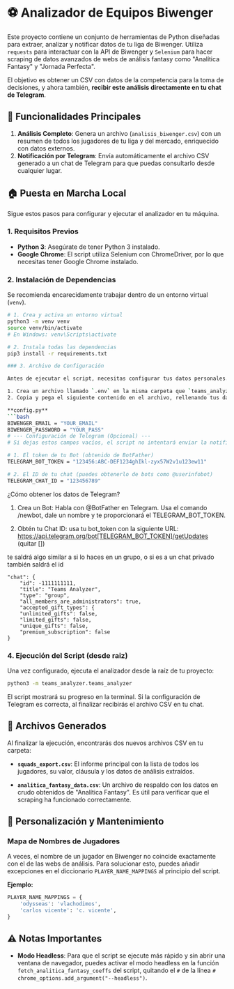 # ⚽ Analizador de Equipos Biwenger

Este proyecto contiene un conjunto de herramientas de Python diseñadas para extraer, analizar y notificar datos de tu liga de Biwenger. Utiliza `requests` para interactuar con la API de Biwenger y `Selenium` para hacer scraping de datos avanzados de webs de análisis fantasy como "Analítica Fantasy" y "Jornada Perfecta".

El objetivo es obtener un CSV con datos de la competencia para la toma de decisiones, y ahora también, **recibir este análisis directamente en tu chat de Telegram**.

## 🚀 Funcionalidades Principales

1.  **Análisis Completo**: Genera un archivo (`analisis_biwenger.csv`) con un resumen de todos los jugadores de tu liga y del mercado, enriquecido con datos externos.
2.  **Notificación por Telegram**: Envía automáticamente el archivo CSV generado a un chat de Telegram para que puedas consultarlo desde cualquier lugar.

## 🏠 Puesta en Marcha Local

Sigue estos pasos para configurar y ejecutar el analizador en tu máquina.

### 1. Requisitos Previos

-   **Python 3**: Asegúrate de tener Python 3 instalado.
-   **Google Chrome**: El script utiliza Selenium con ChromeDriver, por lo que necesitas tener Google Chrome instalado.

### 2. Instalación de Dependencias

Se recomienda encarecidamente trabajar dentro de un entorno virtual (`venv`).

```bash
# 1. Crea y activa un entorno virtual
python3 -m venv venv
source venv/bin/activate
# En Windows: venv\Scripts\activate

# 2. Instala todas las dependencias
pip3 install -r requirements.txt

### 3. Archivo de Configuración

Antes de ejecutar el script, necesitas configurar tus datos personales.

1. Crea un archivo llamado `.env` en la misma carpeta que `teams_analyzer.py`.
2. Copia y pega el siguiente contenido en el archivo, rellenando tus datos.

**config.py**
```bash
BIWENGER_EMAIL = "YOUR_EMAIL"
BIWENGER_PASSWORD = "YOUR_PASS"
# --- Configuración de Telegram (Opcional) ---
# Si dejas estos campos vacíos, el script no intentará enviar la notificación.

# 1. El token de tu Bot (obtenido de BotFather)
TELEGRAM_BOT_TOKEN = "123456:ABC-DEF1234ghIkl-zyx57W2v1u123ew11"

# 2. El ID de tu chat (puedes obtenerlo de bots como @userinfobot)
TELEGRAM_CHAT_ID = "123456789"
```

¿Cómo obtener los datos de Telegram?
1. Crea un Bot: Habla con @BotFather en Telegram. Usa el comando /newbot, dale un nombre y te proporcionará el TELEGRAM_BOT_TOKEN.

2. Obtén tu Chat ID: usa tu bot_token con la siguiente URL:
https://api.telegram.org/bot[TELEGRAM_BOT_TOKEN]/getUpdates (quitar [])

te saldrá algo similar a si lo haces en un grupo, o si es a un chat privado también saldrá el id
```
"chat": {
    "id": -1111111111,
    "title": "Teams Analyzer",
    "type": "group",
    "all_members_are_administrators": true,
    "accepted_gift_types": {
    "unlimited_gifts": false,
    "limited_gifts": false,
    "unique_gifts": false,
    "premium_subscription": false
}
```

### 4. Ejecución del Script (desde raiz)

Una vez configurado, ejecuta el analizador desde la raíz de tu proyecto:

```bash
python3 -m teams_analyzer.teams_analyzer
```

El script mostrará su progreso en la terminal. Si la configuración de Telegram es correcta, al finalizar recibirás el archivo CSV en tu chat.

## 📂 Archivos Generados

Al finalizar la ejecución, encontrarás dos nuevos archivos CSV en tu carpeta:

- **`squads_export.csv`**: El informe principal con la lista de todos los jugadores, su valor, cláusula y los datos de análisis extraídos.

- **`analitica_fantasy_data.csv`**: Un archivo de respaldo con los datos en crudo obtenidos de "Analítica Fantasy". Es útil para verificar que el scraping ha funcionado correctamente.

## 🔧 Personalización y Mantenimiento

### Mapa de Nombres de Jugadores

A veces, el nombre de un jugador en Biwenger no coincide exactamente con el de las webs de análisis. Para solucionar esto, puedes añadir excepciones en el diccionario `PLAYER_NAME_MAPPINGS` al principio del script.

**Ejemplo:**
```python
PLAYER_NAME_MAPPINGS = {
    'odysseas': 'vlachodimos',
    'carlos vicente': 'c. vicente',
}
```

## ⚠️ Notas Importantes

- **Modo Headless**: Para que el script se ejecute más rápido y sin abrir una ventana de navegador, puedes activar el modo headless en la función `fetch_analitica_fantasy_coeffs` del script, quitando el `#` de la línea `# chrome_options.add_argument("--headless")`.